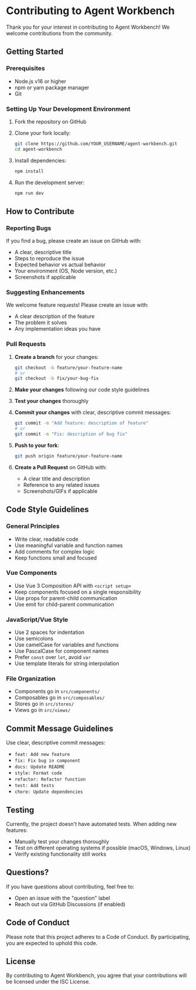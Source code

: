 # Contributing to Agent Workbench

Thank you for your interest in contributing to Agent Workbench! We welcome contributions from the community.

## Getting Started

### Prerequisites

- Node.js v16 or higher
- npm or yarn package manager
- Git

### Setting Up Your Development Environment

1. Fork the repository on GitHub
2. Clone your fork locally:
   ```bash
   git clone https://github.com/YOUR_USERNAME/agent-workbench.git
   cd agent-workbench
   ```

3. Install dependencies:
   ```bash
   npm install
   ```

4. Run the development server:
   ```bash
   npm run dev
   ```

## How to Contribute

### Reporting Bugs

If you find a bug, please create an issue on GitHub with:
- A clear, descriptive title
- Steps to reproduce the issue
- Expected behavior vs actual behavior
- Your environment (OS, Node version, etc.)
- Screenshots if applicable

### Suggesting Enhancements

We welcome feature requests! Please create an issue with:
- A clear description of the feature
- The problem it solves
- Any implementation ideas you have

### Pull Requests

1. **Create a branch** for your changes:
   ```bash
   git checkout -b feature/your-feature-name
   # or
   git checkout -b fix/your-bug-fix
   ```

2. **Make your changes** following our code style guidelines

3. **Test your changes** thoroughly

4. **Commit your changes** with clear, descriptive commit messages:
   ```bash
   git commit -m "Add feature: description of feature"
   # or
   git commit -m "Fix: description of bug fix"
   ```

5. **Push to your fork**:
   ```bash
   git push origin feature/your-feature-name
   ```

6. **Create a Pull Request** on GitHub with:
   - A clear title and description
   - Reference to any related issues
   - Screenshots/GIFs if applicable

## Code Style Guidelines

### General Principles

- Write clear, readable code
- Use meaningful variable and function names
- Add comments for complex logic
- Keep functions small and focused

### Vue Components

- Use Vue 3 Composition API with `<script setup>`
- Keep components focused on a single responsibility
- Use props for parent-child communication
- Use emit for child-parent communication

### JavaScript/Vue Style

- Use 2 spaces for indentation
- Use semicolons
- Use camelCase for variables and functions
- Use PascalCase for component names
- Prefer `const` over `let`, avoid `var`
- Use template literals for string interpolation

### File Organization

- Components go in `src/components/`
- Composables go in `src/composables/`
- Stores go in `src/stores/`
- Views go in `src/views/`

## Commit Message Guidelines

Use clear, descriptive commit messages:

- `feat: Add new feature`
- `fix: Fix bug in component`
- `docs: Update README`
- `style: Format code`
- `refactor: Refactor function`
- `test: Add tests`
- `chore: Update dependencies`

## Testing

Currently, the project doesn't have automated tests. When adding new features:
- Manually test your changes thoroughly
- Test on different operating systems if possible (macOS, Windows, Linux)
- Verify existing functionality still works

## Questions?

If you have questions about contributing, feel free to:
- Open an issue with the "question" label
- Reach out via GitHub Discussions (if enabled)

## Code of Conduct

Please note that this project adheres to a Code of Conduct. By participating, you are expected to uphold this code.

## License

By contributing to Agent Workbench, you agree that your contributions will be licensed under the ISC License.
